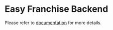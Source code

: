 # Easy Franchise Backend
Please refer to [documentation](/documentation/exploration/README.md) for more details.
